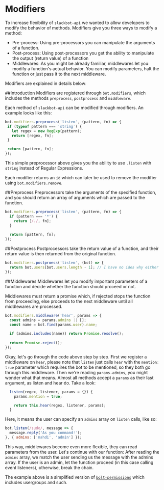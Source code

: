 # Modifiers
 To increase flexibility of `slackbot-api` we wanted to allow developers to modify the behavior of methods.
 Modifiers give you three ways to modify a method:
 
 * Pre-process: Using pre-processors you can manipulate the arguments of a function.
 * Post-process: Using post-processors you get the ability to manipulate the output (return value) of a function
 * Middlewares: As you might be already familiar, middlewares let you modify a function's actual behavior. You can modify parameters, halt the function or just pass it to the next middleware.


Modifiers are explained in details below:

##Introduction
 Modifiers are registered through `bot.modifiers`, which includes the methods `preprocess`, `postprocess` and `middleware`.
 
 Each method of `slackbot-api` can be modified through modifiers. An example looks like this:
 
 ```javascript
bot.modifiers.preprocess('listen', (pattern, fn) => {
  if (typeof pattern === 'string') {
    let regex = new RegExp(pattern);
    return [regex, fn];
  }

  return [pattern, fn];
});
 ```
 
 This simple preprocessor above gives you the ability to use `.listen` with `string` instead of Regular Expressions.
 
 Each modifier returns an `id` which can later be used to remove the modifier using `bot.modifiers.remove`.
 
##Preprocess
Preprocessors take the arguments of the specified function, and you should return an array of arguments which are passed to the function.

```javascript
bot.modifiers.preprocess('listen', (pattern, fn) => {
  if (pattern === '*') {
    return [/./, fn];
  }
  
  return [pattern, fn];
});
```

##Postprocess
Postprocessors take the return value of a function, and their return value is then returned from the original function.

```javascript
bot.modifiers.postproess('listen', (bot) => {
  return bot.users[bot.users.length - 1]; // I have no idea why either :D
});
```

##Middlewares
Middlewares let you modify important parameters of a function and decide whether the function should proceed or not.

Middlewares must return a promise which, if rejected stops the function from proceeding, else proceeds to the next middleware until all middlewares are processed.

```javascript
bot.modifiers.middleware('hear', params => {
  const admins = params.admins || [];
  const name = bot.find(params.user).name;
  
  if (admins.includes(name)) return Promise.resolve();
  
  return Promise.reject();
});
```

Okay, let's go through the code above step by step.
First we register a middleware on `hear`, please note that `listen` just calls `hear` with the `mention: true` parameter which requires the bot to be mentioned, so they both go through this middleware.
Then we're reading `params.admins`, you might wonder what that means. Almost all methods accept a `params` as their last argument, as listen and hear do. Take a look:

```javascript
  listen(regex, listener, params = {}) {
    params.mention = true;

    return this.hear(regex, listener, params);
  }
```

Here, it means the user can specify an `admins` array on `listen` calls, like so:

```javascript
bot.listen(/sudo/, message => {
  message.reply('As you command!');
}, { admins: ['mahdi', 'admin'] });
```

This way, middlewares become even more flexible, they can read parameters from the user.
Let's continue with our function: After reading the `admins` array, we match the user sending us the message with the admins array. If the user is an admin, let the function proceed (in this case calling event listeners), otherwise, break the chain.


The example above is a simplified version of [`bolt-permissions`](https://github.com/slack-bolt/bolt-permissions) which includes usergroups and such.